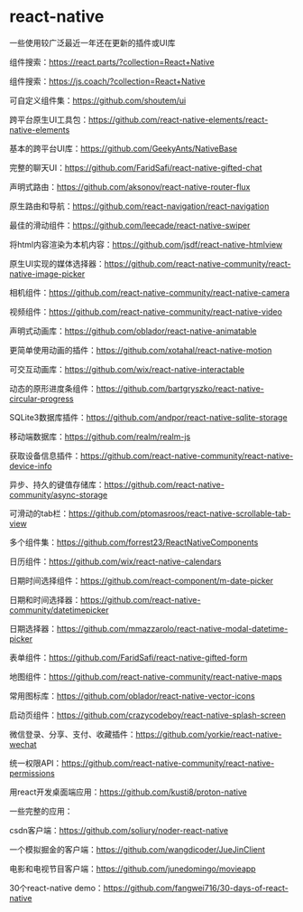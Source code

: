 # react-native

一些使用较广泛最近一年还在更新的插件或UI库

组件搜索：https://react.parts/?collection=React+Native

组件搜索：https://js.coach/?collection=React+Native

可自定义组件集：https://github.com/shoutem/ui

跨平台原生UI工具包：https://github.com/react-native-elements/react-native-elements

基本的跨平台UI库：https://github.com/GeekyAnts/NativeBase

完整的聊天UI：https://github.com/FaridSafi/react-native-gifted-chat

声明式路由：https://github.com/aksonov/react-native-router-flux

原生路由和导航：https://github.com/react-navigation/react-navigation

最佳的滑动组件：https://github.com/leecade/react-native-swiper

将html内容渲染为本机内容：https://github.com/jsdf/react-native-htmlview

原生UI实现的媒体选择器：https://github.com/react-native-community/react-native-image-picker

相机组件：https://github.com/react-native-community/react-native-camera

视频组件：https://github.com/react-native-community/react-native-video

声明式动画库：https://github.com/oblador/react-native-animatable

更简单使用动画的插件：https://github.com/xotahal/react-native-motion

可交互动画库：https://github.com/wix/react-native-interactable

动态的原形进度条组件：https://github.com/bartgryszko/react-native-circular-progress

 SQLite3数据库插件：https://github.com/andpor/react-native-sqlite-storage
 
 移动端数据库：https://github.com/realm/realm-js
 
 获取设备信息插件：https://github.com/react-native-community/react-native-device-info
 
 异步、持久的键值存储库：https://github.com/react-native-community/async-storage
 
 可滑动的tab栏：https://github.com/ptomasroos/react-native-scrollable-tab-view
 
 多个组件集：https://github.com/forrest23/ReactNativeComponents
 
 日历组件：https://github.com/wix/react-native-calendars
 
 日期时间选择组件：https://github.com/react-component/m-date-picker
 
 日期和时间选择器：https://github.com/react-native-community/datetimepicker
 
 日期选择器：https://github.com/mmazzarolo/react-native-modal-datetime-picker
 
 表单组件：https://github.com/FaridSafi/react-native-gifted-form
 
 地图组件：https://github.com/react-native-community/react-native-maps
 
 常用图标库：https://github.com/oblador/react-native-vector-icons
 
 启动页组件：https://github.com/crazycodeboy/react-native-splash-screen
 
 微信登录、分享、支付、收藏插件：https://github.com/yorkie/react-native-wechat
 
 统一权限API：https://github.com/react-native-community/react-native-permissions
 
 用react开发桌面端应用：https://github.com/kusti8/proton-native
 
 
 一些完整的应用：
 
 csdn客户端：https://github.com/soliury/noder-react-native
 
 一个模拟掘金的客户端：https://github.com/wangdicoder/JueJinClient
 
 电影和电视节目客户端：https://github.com/junedomingo/movieapp
 
 30个react-native demo：https://github.com/fangwei716/30-days-of-react-native
 
 
 

